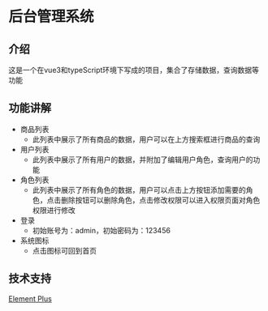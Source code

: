 # 后台管理系统

## 介绍
这是一个在vue3和typeScript环境下写成的项目，集合了存储数据，查询数据等功能

## 功能讲解
- 商品列表
  - 此列表中展示了所有商品的数据，用户可以在上方搜索框进行商品的查询
- 用户列表
  - 此列表中展示了所有用户的数据，并附加了编辑用户角色，查询用户的功能
- 角色列表
  - 此列表中展示了所有角色的数据，用户可以点击上方按钮添加需要的角色，点击删除按钮可以删除角色，点击修改权限可以进入权限页面对角色权限进行修改
- 登录
  - 初始账号为：admin，初始密码为：123456
- 系统图标
  - 点击图标可回到首页

## 技术支持
[Element Plus](https://element-plus.gitee.io/zh-CN/)
